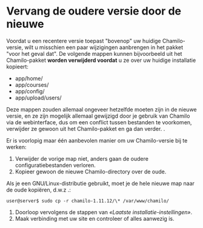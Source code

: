# Vervang de oudere versie door de nieuwe

Voordat u een recentere versie toepast "bovenop" uw huidige Chamilo-versie, wilt u misschien een paar wijzigingen aanbrengen in het pakket "voor het geval dat". De volgende mappen kunnen bijvoorbeeld uit het Chamilo-pakket **worden verwijderd voordat** u ze over uw huidige installatie kopieert:

* app/home/
* app/courses/
* app/config/
* app/upload/users/

Deze mappen zouden allemaal ongeveer hetzelfde moeten zijn in de nieuwe versie, en ze zijn mogelijk allemaal gewijzigd door je gebruik van Chamilo via de webinterface, dus om een conflict tussen bestanden te voorkomen, verwijder ze gewoon uit het Chamilo-pakket en ga dan verder. .

Er is voorlopig maar één aanbevolen manier om uw Chamilo-versie bij te werken:

1. Verwijder de vorige map niet, anders gaan de oudere configuratiebestanden verloren.
2. Kopieer gewoon de nieuwe Chamilo-directory over de oude.

Als je een GNU/Linux-distributie gebruikt, moet je de hele nieuwe map naar de oude kopiëren, d.w.z .:

```
user@server$ sudo cp -r chamilo-1.11.12/\* /var/www/chamilo/
```

1. Doorloop vervolgens de stappen van _«Laatste installatie-instellingen»_.
2. Maak verbinding met uw site en controleer of alles aanwezig is.
